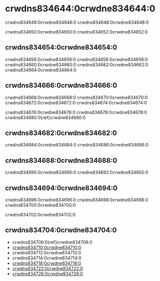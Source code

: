 # crwdns834644:0crwdne834644:0

crwdns834646:0crwdne834646:0 crwdns834648:0crwdne834648:0

crwdns834650:0crwdne834650:0 crwdns834652:0crwdne834652:0

## crwdns834654:0crwdne834654:0

crwdns834656:0crwdne834656:0 crwdns834658:0crwdne834658:0 crwdns834660:0crwdne834660:0 crwdns834662:0crwdne834662:0 crwdns834664:0crwdne834664:0

## crwdns834666:0crwdne834666:0

crwdns834668:0crwdne834668:0 crwdns834670:0crwdne834670:0 crwdns834672:0crwdne834672:0 crwdns834674:0crwdne834674:0

crwdns834676:0crwdne834676:0 crwdns834678:0crwdne834678:0 crwdns834680:0{ref}crwdne834680:0

## crwdns834682:0crwdne834682:0

crwdns834684:0crwdne834684:0 crwdns834686:0crwdne834686:0

## crwdns834688:0crwdne834688:0

crwdns834690:0crwdne834690:0 crwdns834692:0crwdne834692:0

## crwdns834694:0crwdne834694:0

crwdns834696:0crwdne834696:0 crwdns834698:0crwdne834698:0 crwdns834700:0crwdne834700:0

crwdns834702:0crwdne834702:0

## crwdns834704:0crwdne834704:0

- crwdns834706:0{ref}crwdne834706:0
- [crwdns834710:0crwdne834710:0](crwdns834708:0crwdne834708:0)
- crwdns834712:0crwdne834712:0
- crwdns834714:0crwdne834714:0
- [crwdns834718:0crwdne834718:0](crwdns834716:0crwdne834716:0)
- [crwdns834722:0crwdne834722:0](crwdns834720:0crwdne834720:0)
- [crwdns834726:0crwdne834726:0](crwdns834724:0crwdne834724:0)

